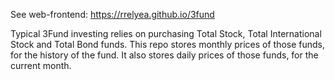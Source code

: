 See web-frontend: https://rrelyea.github.io/3fund

Typical 3Fund investing relies on purchasing Total Stock, Total International Stock and Total Bond funds. This repo stores monthly prices of those funds, for the history of the fund. It also stores daily prices of those funds, for the current month.
